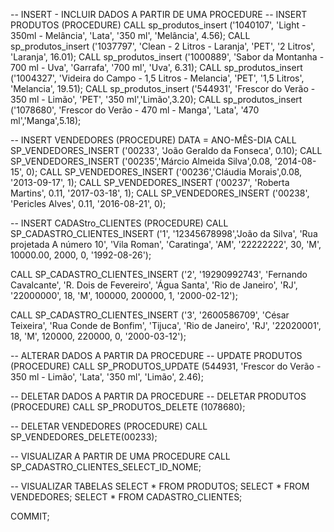 -- INSERT - INCLUIR DADOS A PARTIR DE UMA PROCEDURE
-- INSERT PRODUTOS (PROCEDURE)
CALL sp_produtos_insert ('1040107', 'Light - 350ml - Melância', 'Lata', '350 ml', 'Melância', 4.56);
CALL sp_produtos_insert ('1037797', 'Clean - 2 Litros - Laranja', 'PET', '2 Litros', 'Laranja', 16.01);
CALL sp_produtos_insert ('1000889', 'Sabor da Montanha - 700 ml - Uva', 'Garrafa', '700 ml', 'Uva', 6.31);
CALL sp_produtos_insert ('1004327', 'Videira do Campo - 1,5 Litros - Melancia', 'PET', '1,5 Litros', 'Melancia', 19.51);
CALL sp_produtos_insert ('544931', 'Frescor do Verão - 350 ml - Limão', 'PET', '350 ml','Limão',3.20);
CALL sp_produtos_insert ('1078680', 'Frescor do Verão - 470 ml - Manga', 'Lata', '470 ml','Manga',5.18);

-- INSERT VENDEDORES (PROCEDURE) DATA = ANO-MÊS-DIA
CALL SP_VENDEDORES_INSERT ('00233', 'João Geraldo da Fonseca', 0.10);
CALL SP_VENDEDORES_INSERT ('00235','Márcio Almeida Silva',0.08, '2014-08-15', 0);
CALL SP_VENDEDORES_INSERT ('00236','Cláudia Morais',0.08, '2013-09-17', 1);
CALL SP_VENDEDORES_INSERT ('00237', 'Roberta Martins', 0.11, '2017-03-18', 1);
CALL SP_VENDEDORES_INSERT ('00238', 'Pericles Alves', 0.11, '2016-08-21', 0);

-- INSERT CADAStro_CLIENTES (PROCEDURE)
CALL SP_CADASTRO_CLIENTES_INSERT ('1', '12345678998','João da Silva', 
'Rua projetada A número 10', 'Vila Roman', 'Caratinga', 'AM', 
'22222222', 30, 'M', 10000.00, 2000, 0, '1992-08-26');

CALL SP_CADASTRO_CLIENTES_INSERT ('2', '19290992743', 'Fernando Cavalcante',
'R. Dois de Fevereiro',	'Água Santa',	'Rio de Janeiro',	'RJ',
'22000000',	18,	'M',	100000,	200000,	1,	'2000-02-12');

CALL SP_CADASTRO_CLIENTES_INSERT ('3',	'2600586709',	'César Teixeira',
'Rua Conde de Bonfim',	'Tijuca',	'Rio de Janeiro',	'RJ',	'22020001',
18,	'M',	120000,	220000,	0,	'2000-03-12');

-- ALTERAR DADOS A PARTIR DA PROCEDURE
-- UPDATE PRODUTOS (PROCEDURE)
CALL SP_PRODUTOS_UPDATE (544931, 'Frescor do Verão - 350 ml - Limão', 'Lata', '350 ml', 'Limão', 2.46);

-- DELETAR DADOS A PARTIR DA PROCEDURE
-- DELETAR PRODUTOS (PROCEDURE)
CALL SP_PRODUTOS_DELETE (1078680);

-- DELETAR VENDEDORES (PROCEDURE)
CALL SP_VENDEDORES_DELETE(00233);

-- VISUALIZAR A PARTIR DE UMA PROCEDURE
CALL SP_CADASTRO_CLIENTES_SELECT_ID_NOME;

-- VISUALIZAR TABELAS
SELECT * FROM PRODUTOS;
SELECT * FROM VENDEDORES;
SELECT * FROM CADASTRO_CLIENTES;


COMMIT;